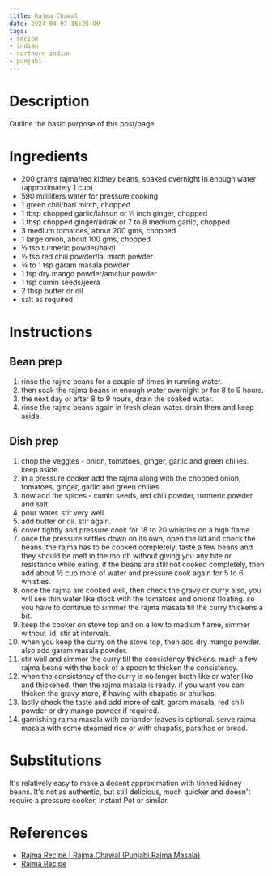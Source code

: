 ```yaml
---
title: Rajma Chawal
date: 2024-04-07 16:25:00
tags:
- recipe 
- indian
- northern indian
- punjabi
---
```


# Description
Outline the basic purpose of this post/page.

# Ingredients
- 200 grams rajma/red kidney beans, soaked overnight in enough water (approximately 1 cup)
- 590 milliliters water for pressure cooking
- 1 green chili/hari mirch, chopped
- 1 tbsp chopped garlic/lahsun or ½ inch ginger, chopped
- 1 tbsp chopped ginger/adrak or 7 to 8 medium garlic, chopped
- 3 medium tomatoes, about 200 gms, chopped
- 1 large onion, about 100 gms, chopped
- ½ tsp turmeric powder/haldi
- ½ tsp red chili powder/lal mirch powder
- ¾ to 1 tsp garam masala powder
- 1 tsp dry mango powder/amchur powder
- 1 tsp cumin seeds/jeera
- 2 tbsp butter or oil
- salt as required

# Instructions
## Bean prep
1. rinse the rajma beans for a couple of times in running water.
1. then soak the rajma beans in enough water overnight or for 8 to 9 hours.
1. the next day or after 8 to 9 hours, drain the soaked water.
1. rinse the rajma beans again in fresh clean water. drain them and keep aside.
## Dish prep
1. chop the veggies - onion, tomatoes, ginger, garlic and green chilies. keep aside.
1. in a pressure cooker add the rajma along with the chopped onion, tomatoes, ginger, garlic and green chilies
1. now add the spices - cumin seeds, red chili powder, turmeric powder and salt.
1. pour water. stir very well.
1. add butter or oil. stir again.
1. cover tightly and pressure cook for 18 to 20 whistles on a high flame.
1. once the pressure settles down on its own, open the lid and check the beans. the rajma has to be cooked completely. taste a few beans and they should be melt in the mouth without giving you any bite or resistance while eating. if the beans are still not cooked completely, then add about ½ cup more of water and pressure cook again for 5 to 6 whistles.
1. once the rajma are cooked well, then check the gravy or curry also, you will see thin water like stock with the tomatoes and onions floating. so you have to continue to simmer the rajma masala till the curry thickens a bit.
1. keep the cooker on stove top and on a low to medium flame, simmer without lid. stir at intervals.
1. when you keep the curry on the stove top, then add dry mango powder. also add garam masala powder.
1. stir well and simmer the curry till the consistency thickens. mash a few rajma beans with the back of a spoon to thicken the consistency.
1. when the consistency of the curry is no longer broth like or water like and thickened. then the rajma masala is ready. if you want you can thicken the gravy more, if having with chapatis or phulkas.
1. lastly check the taste and add more of salt, garam masala, red chili powder or dry mango powder if required.
1. garnishing rajma masala with coriander leaves is optional. serve rajma masala with some steamed rice or with chapatis, parathas or bread.

# Substitutions
It's relatively easy to make a decent approximation with tinned kidney beans. It's not as authentic, but still delicious, much quicker and doesn't require a pressure cooker, Instant Pot or similar.

# References
- [Rajma Recipe | Rajma Chawal (Punjabi Rajma Masala)](https://www.vegrecipesofindia.com/rajma-masala-recipe-restaurant-style/)
- [Rajma Recipe](https://greatcurryrecipes.net/2022/11/29/rajma-recipe/)
